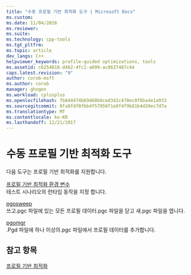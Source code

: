 ```yaml
---
title: "수동 프로필 기반 최적화 도구 | Microsoft Docs"
ms.custom: 
ms.date: 11/04/2016
ms.reviewer: 
ms.suite: 
ms.technology: cpp-tools
ms.tgt_pltfrm: 
ms.topic: article
dev_langs: C++
helpviewer_keywords: profile-guided optimizations, tools
ms.assetid: c6254018-d462-4fc1-a899-ac8637487c44
caps.latest.revision: "9"
author: corob-msft
ms.author: corob
manager: ghogen
ms.workload: cplusplus
ms.openlocfilehash: fb8d4474b69d60b9ced342c478ec0f6ba4e1a933
ms.sourcegitcommit: 8fa8fdf0fbb4f57950f1e8f4f9b81b4d39ec7d7a
ms.translationtype: MT
ms.contentlocale: ko-KR
ms.lasthandoff: 12/21/2017
---
```

# <a name="tools-for-manual-profile-guided-optimization"></a>수동 프로필 기반 최적화 도구
다음 도구는 프로필 기반 최적화를 지원합니다.  
  
 [프로필 기반 최적화 환경 변수](../../build/reference/environment-variables-for-profile-guided-optimizations.md)  
 테스트 시나리오의 런타임 동작을 지정 합니다.  
  
 [pgosweep](../../build/reference/pgosweep.md)  
 쓰고.pgc 파일에 있는 모든 프로필 데이터.pgc 파일을 닫고 새.pgc 파일을 엽니다.  
  
 [pgomgr](../../build/reference/pgomgr.md)  
 .Pgd 파일에 하나 이상의.pgc 파일에서 프로필 데이터를 추가합니다.  
  
## <a name="see-also"></a>참고 항목  
 [프로필 기반 최적화](../../build/reference/profile-guided-optimizations.md)